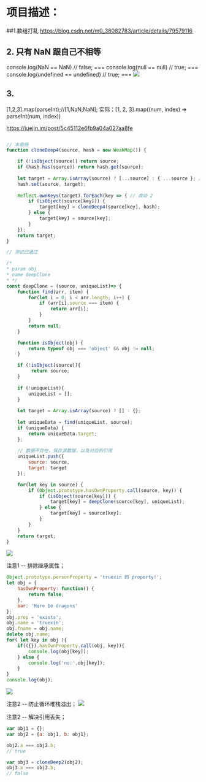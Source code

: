 # 项目描述：
##1.数组打乱
https://blog.csdn.net/m0_38082783/article/details/79579116

## 2. 只有 NaN 跟自己不相等

console.log(NaN == NaN) // false; ===
console.log(null == null) // true; ===
console.log(undefined == undefined) // true; ===
![](.js方法_images/7ad97ca4.png)

## 3.
[1,2,3].map(parseInt);//[1,NaN,NaN];
实际：[1, 2, 3].map((num, index) => parseInt(num, index))

https://juejin.im/post/5c45112e6fb9a04a027aa8fe

```js

// 木易杨
function cloneDeep4(source, hash = new WeakMap()) {

    if (!isObject(source)) return source; 
    if (hash.has(source)) return hash.get(source); 
      
    let target = Array.isArray(source) ? [...source] : { ...source }; // 改动 1
    hash.set(source, target);
    
    Reflect.ownKeys(target).forEach(key => { // 改动 2
        if (isObject(source[key])) {
            target[key] = cloneDeep4(source[key], hash); 
        } else {
            target[key] = source[key];
        }  
    });
    return target;
}

// 测试已通过

/*
* param obj
* name deepClone
* */
const deepClone = (source, uniqueList)=> {
    function find(arr, item) {
        for(let i = 0; i < arr.length; i++) {
            if (arr[i].source === item) {
                return arr[i];
            }
        }
        return null;
    }

    function isObject(obj) {
        return typeof obj === 'object' && obj != null;
    }

    if (!isObject(source)){
         return source;
    }
    
    if (!uniqueList){
        uniqueList = [];
    }
      
    let target = Array.isArray(source) ? [] : {};
    
    let uniqueData = find(uniqueList, source);
    if (uniqueData) {
        return uniqueData.target;
    };
        
    // 数据不存在，保存源数据，以及对应的引用
    uniqueList.push({
        source: source,
        target: target
    });

    for(let key in source) {
        if (Object.prototype.hasOwnProperty.call(source, key)) {
            if (isObject(source[key])) {
                target[key] = deepClone(source[key], uniqueList); 
            } else {
                target[key] = source[key];
            }
        }
    }
    return target;
}

```
![](.js方法_images/411a7ef7.png)

注意1 -- 排除继承属性；
```js
Object.prototype.personProperty = 'truexin 的 property!';
let obj = {
    hasOwnProperty: function() {
        return false;
    },
    bar: 'Here be dragons'
};
obj.prop = 'exists';
obj.name = 'truexin';
obj.fname = obj.name;
delete obj.name;
for( let key in obj ){
    if(({}).hasOwnProperty.call(obj, key)){
        console.log(obj[key]);
    } else {
        console.log('no:',obj[key]);
    }
}
console.log(obj);
```
![](.js方法_images/6924cc9c.png)

注意2 -- 防止循环堆栈溢出；
![](.js方法_images/e5716c38.png)

注意2 -- 解决引用丢失；
```js
var obj1 = {};
var obj2 = {a: obj1, b: obj1};

obj2.a === obj2.b; 
// true

var obj3 = cloneDeep2(obj2);
obj3.a === obj3.b; 
// false

```
